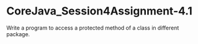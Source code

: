 # CoreJava_Session4Assignment-4.1
Write a program to access a protected method of a class in different package.
